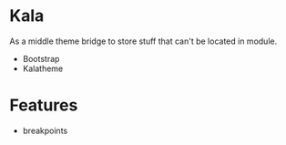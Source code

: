 Kala
====
As a middle theme bridge to store stuff that can't be located in module.
* Bootstrap
* Kalatheme

Features
========
* breakpoints

